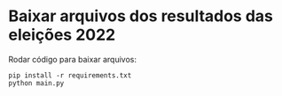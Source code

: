 # Baixar arquivos dos resultados das eleições 2022

Rodar código para baixar arquivos:

    pip install -r requirements.txt
    python main.py